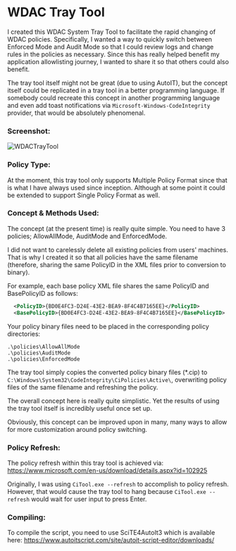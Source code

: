 # WDAC Tray Tool
I created this WDAC System Tray Tool to facilitate the rapid changing of WDAC policies. Specifically, I wanted a way to quickly switch between Enforced Mode and Audit Mode so that I could review logs and change rules in the policies as necessary. Since this has really helped benefit my application allowlisting journey, I wanted to share it so that others could also benefit. 

The tray tool itself might not be great (due to using AutoIT), but the concept itself could be replicated in a tray tool in a better programming language. If somebody could recreate this concept in another programming language and even add toast notifications via `Microsoft-Windows-CodeIntegrity` provider, that would be absolutely phenomenal. 

### Screenshot:
![WDACTrayTool](https://github.com/WildByDesign/WDACTrayTool/assets/26308319/e189baf5-8bd4-4e40-b59a-bc16906e792a)

### Policy Type:

At the moment, this tray tool only supports Multiple Policy Format since that is what I have always used since inception. Although at some point it could be extended to support Single Policy Format as well.

### Concept & Methods Used:

The concept (at the present time) is really quite simple. You need to have 3 policies; AllowAllMode, AuditMode and EnforcedMode.

I did not want to carelessly delete all existing policies from users' machines. That is why I created it so that all policies
have the same filename (therefore, sharing the same PolicyID in the XML files prior to conversion to binary).

For example, each base policy XML file shares the same PolicyID and BasePolicyID as follows:

```xml
  <PolicyID>{BD0E4FC3-D24E-43E2-BEA9-8F4C4B7165EE}</PolicyID>
  <BasePolicyID>{BD0E4FC3-D24E-43E2-BEA9-8F4C4B7165EE}</BasePolicyID>
```

Your policy binary files need to be placed in the corresponding policy directories:
```batch
.\policies\AllowAllMode
.\policies\AuditMode
.\policies\EnforcedMode
```

The tray tool simply copies the converted policy binary files (*.cip) to `C:\Windows\System32\CodeIntegrity\CiPolicies\Active\`, overwriting policy
files of the same filename and refreshing the policy.

The overall concept here is really quite simplistic. Yet the results of using the tray tool itself is incredibly useful once set up.

Obviously, this concept can be improved upon in many, many ways to allow for more customization around policy switching.


### Policy Refresh:

The policy refresh within this tray tool is achieved via: https://www.microsoft.com/en-us/download/details.aspx?id=102925

Originally, I was using `CiTool.exe --refresh` to accomplish to policy refresh. However, that would cause the tray tool to hang because `CiTool.exe --refresh` would wait for user input to press Enter.


### Compiling:

To compile the script, you need to use SciTE4AutoIt3 which is available here: https://www.autoitscript.com/site/autoit-script-editor/downloads/
